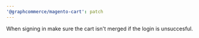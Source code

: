 ```yaml
---
'@graphcommerce/magento-cart': patch
---
```


When signing in make sure the cart isn't merged if the login is unsuccesful.
